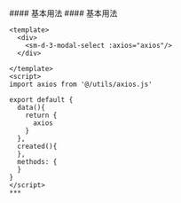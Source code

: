 
<cn>
#### 基本用法
</cn>

<us>
#### 基本用法
</us>

```tpl
<template>
  <div>
    <sm-d-3-modal-select :axios="axios"/>
  </div>

</template>
<script>
import axios from '@/utils/axios.js'

export default {
  data(){
    return {
      axios
    }
  },
  created(){
  },
  methods: {
  }
}
</script>
*** 